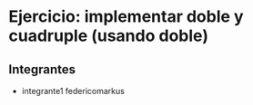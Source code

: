 # Ejercicio: implementar doble y cuadruple (usando doble)

## Integrantes

- integrante1 federicomarkus
